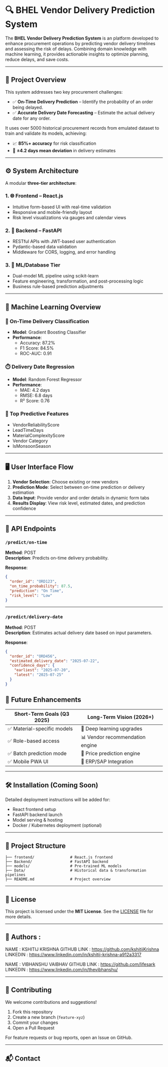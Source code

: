 # 🔍 BHEL Vendor Delivery Prediction System

The **BHEL Vendor Delivery Prediction System** is an platform developed to enhance procurement operations by predicting vendor delivery timelines and assessing the risk of delays. Combining domain knowledge with machine learning, it provides actionable insights to optimize planning, reduce delays, and save costs.

---

## 📌 Project Overview

This system addresses two key procurement challenges:

- ✅ **On-Time Delivery Prediction** – Identify the probability of an order being delayed.
- ✅ **Accurate Delivery Date Forecasting** – Estimate the actual delivery date for any order.

It uses over 5000 historical procurement records from emulated dataset to train and validate its models, achieving:

- 📈 **85%+ accuracy** for risk classification  
- 📆 **±4.2 days mean deviation** in delivery estimates  

---

## ⚙️ System Architecture

A modular **three-tier architecture**:

### 1. 🌐 Frontend – React.js
- Intuitive form-based UI with real-time validation
- Responsive and mobile-friendly layout
- Risk level visualizations via gauges and calendar views

### 2. 🔗 Backend – FastAPI
- RESTful APIs with JWT-based user authentication
- Pydantic-based data validation
- Middleware for CORS, logging, and error handling

### 3. 🧠 ML/Database Tier
- Dual-model ML pipeline using scikit-learn
- Feature engineering, transformation, and post-processing logic
- Business rule-based prediction adjustments

---

## 🧠 Machine Learning Overview

### 🎯 On-Time Delivery Classification
- **Model**: Gradient Boosting Classifier
- **Performance**:  
  - Accuracy: 87.2%  
  - F1 Score: 84.5%  
  - ROC-AUC: 0.91  

### ⏱️ Delivery Date Regression
- **Model**: Random Forest Regressor
- **Performance**:  
  - MAE: 4.2 days  
  - RMSE: 6.8 days  
  - R² Score: 0.76  

### 🔑 Top Predictive Features
- VendorReliabilityScore
- LeadTimeDays
- MaterialComplexityScore
- Vendor Category
- IsMonsoonSeason

---

## 🖥️ User Interface Flow

1. **Vendor Selection**: Choose existing or new vendors
2. **Prediction Mode**: Select between on-time prediction or delivery estimation
3. **Data Input**: Provide vendor and order details in dynamic form tabs
4. **Results Display**: View risk level, estimated dates, and prediction confidence

---

## 🔌 API Endpoints

### `/predict/on-time`
**Method**: POST  
**Description**: Predicts on-time delivery probability.

**Response**:
```json
{
  "order_id": "ORD123",
  "on_time_probability": 87.5,
  "prediction": "On Time",
  "risk_level": "Low"
}
```

---

### `/predict/delivery-date`
**Method**: POST  
**Description**: Estimates actual delivery date based on input parameters.

**Response**:
```json
{
  "order_id": "ORD456",
  "estimated_delivery_date": "2025-07-22",
  "confidence_days": {
    "earliest": "2025-07-20",
    "latest": "2025-07-25"
  }
}
```

## 🔮 Future Enhancements

| Short-Term Goals (Q3 2025) | Long-Term Vision (2026+) |
|----------------------------|--------------------------|
| ✅ Material-specific models | 🤖 Deep learning upgrades |
| ✅ Role-based access        | 📊 Vendor recommendation engine |
| ✅ Batch prediction mode    | 💸 Price prediction engine |
| ✅ Mobile PWA UI            | 🔗 ERP/SAP Integration |

---

## 🛠️ Installation (Coming Soon)

Detailed deployment instructions will be added for:

- React frontend setup
- FastAPI backend launch
- Model serving & hosting
- Docker / Kubernetes deployment (optional)

---

## 📂 Project Structure

```
├── frontend/                # React.js frontend
├── Backend/                 # FastAPI backend
├── models/                  # Pre-trained ML models
├── Data/                    # Historical data & transformation pipelines
├── README.md                # Project overview
```

---

## 📄 License

This project is licensed under the **MIT License**. See the [LICENSE](LICENSE) file for more details.

---

## 👥 Authors :
NAME : KSHITIJ KRISHNA 
GITHUB LINK : https://github.com/kshitijKrishna
LINKEDIN : https://www.linkedin.com/in/kshitij-krishna-a912a3317

NAME : VIBHANSHU VAIBHAV
GITHUB LINK : https://github.com/lifesark
LINKEDIN : https://www.linkedin.com/in/thevibhanshu/

---

## 🤝 Contributing

We welcome contributions and suggestions!

1. Fork this repository
2. Create a new branch (`feature-xyz`)
3. Commit your changes
4. Open a Pull Request

For feature requests or bug reports, open an Issue on GitHub.

---

## 📬 Contact


